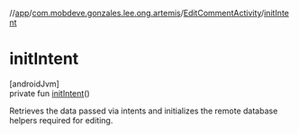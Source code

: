 //[app](../../../index.md)/[com.mobdeve.gonzales.lee.ong.artemis](../index.md)/[EditCommentActivity](index.md)/[initIntent](init-intent.md)

# initIntent

[androidJvm]\
private fun [initIntent](init-intent.md)()

Retrieves the data passed via intents and initializes the remote database helpers required for editing.
